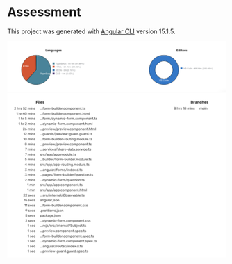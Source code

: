 # Assessment 

This project was generated with [Angular CLI](https://github.com/angular/angular-cli) version 15.1.5.

![alt text](./pic1.png)
![alt text](./pic2.png)